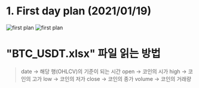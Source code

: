 # 1. First day plan (2021/01/19)

![first plan](img/img.png)
![first plan](img/flowchart)
# "BTC_USDT.xlsx" 파일 읽는 방법
> date -> 해당 행(OHLCV)의 기준이 되는 시간
> open -> 코인의 시가
> high -> 코인의 고가
> low -> 코인의 저가
> close -> 코인의 종가
> volume -> 코인의 거래량
